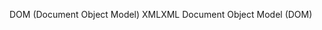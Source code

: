 <span data-ttu-id="c9573-101">DOM (Document Object Model) XML</span><span class="sxs-lookup"><span data-stu-id="c9573-101">XML Document Object Model (DOM)</span></span>